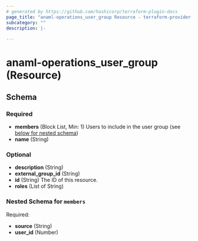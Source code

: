 ```yaml
---
# generated by https://github.com/hashicorp/terraform-plugin-docs
page_title: "anaml-operations_user_group Resource - terraform-provider-anaml-operations"
subcategory: ""
description: |-
  
---
```


# anaml-operations_user_group (Resource)





<!-- schema generated by tfplugindocs -->
## Schema

### Required

- **members** (Block List, Min: 1) Users to include in the user group (see [below for nested schema](#nestedblock--members))
- **name** (String)

### Optional

- **description** (String)
- **external_group_id** (String)
- **id** (String) The ID of this resource.
- **roles** (List of String)

<a id="nestedblock--members"></a>
### Nested Schema for `members`

Required:

- **source** (String)
- **user_id** (Number)


